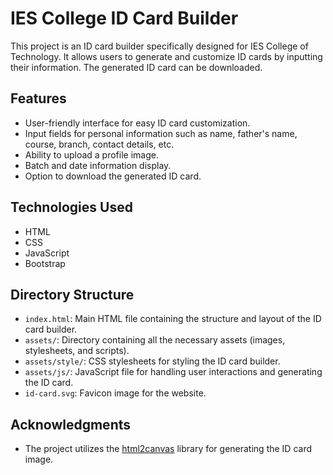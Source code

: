 # IES College ID Card Builder

This project is an ID card builder specifically designed for IES College of Technology. It allows users to generate and customize ID cards by inputting their information. The generated ID card can be downloaded.

## Features

- User-friendly interface for easy ID card customization.
- Input fields for personal information such as name, father's name, course, branch, contact details, etc.
- Ability to upload a profile image.
- Batch and date information display.
- Option to download the generated ID card.

## Technologies Used

- HTML
- CSS
- JavaScript
- Bootstrap


## Directory Structure

- `index.html`: Main HTML file containing the structure and layout of the ID card builder.
- `assets/`: Directory containing all the necessary assets (images, stylesheets, and scripts).
- `assets/style/`: CSS stylesheets for styling the ID card builder.
- `assets/js/`: JavaScript file for handling user interactions and generating the ID card.
- `id-card.svg`: Favicon image for the website.

## Acknowledgments

- The project utilizes the [html2canvas](https://html2canvas.hertzen.com/) library for generating the ID card image.

